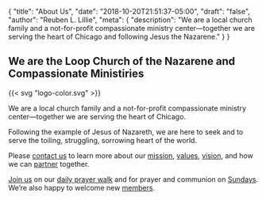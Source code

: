 {
	"title": "About Us",
	"date": "2018-10-20T21:51:37-05:00",
	"draft": "false",
	"author": "Reuben L. Lillie",
	"meta": {
		"description": "We are a local church family and a not-for-profit compassionate ministry center—together we are serving the heart of Chicago and following Jesus the Nazarene."
	}
}

## We are the Loop Church of the Nazarene and Compassionate Ministiries

{{< svg "logo-color.svg" >}}

We are a local church family and a not-for-profit compassionate ministry center—together we are serving the heart of Chicago.

Following the example of Jesus of Nazareth, we are here to seek and to serve the toiling, struggling, sorrowing heart of the world.

Please [contact us][contact] to learn more about our [mission][mission], [values][values], [vision][vision], and how we can [partner][partner] together.

[Join us][join] on our [daily prayer walk][prayer-walk] and for prayer and communion on [Sundays][sunday]. We’re also happy to welcome new [members][membership].

[contact]: /contact/
[join]: /join/
[membership]: /join/membership/
[mission]: /about/mission/
[partner]: /join/
[prayer-walk]: /join/prayer-walk/
[sunday]: /join/sunday/
[values]: /about/values/
[vision]: /about/vision/
